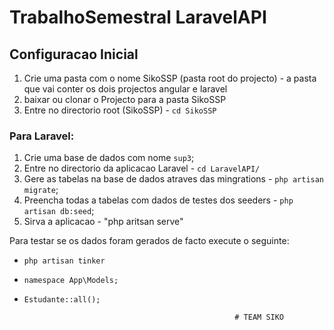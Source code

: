 # TrabalhoSemestral LaravelAPI

## Configuracao Inicial
1. Crie uma pasta com o nome SikoSSP (pasta root do projecto) - a pasta que vai conter os dois projectos angular e laravel
1. baixar ou clonar o Projecto para a pasta SikoSSP
2. Entre no directorio root (SikoSSP) - `cd SikoSSP`

### Para Laravel:
1. Crie uma base de dados com nome `sup3`;
2. Entre no directorio da aplicacao Laravel - `cd LaravelAPI/`
3. Gere as tabelas na base de dados atraves das mingrations - `php artisan migrate`;
4. Preencha todas a tabelas com dados de testes dos seeders -  `php artisan db:seed`;
5. Sirva a aplicacao - "php aritsan serve"

Para testar se os dados foram gerados de facto execute o seguinte:
* `php artisan tinker`
* `namespace App\Models;`
* `Estudante::all();`






                                                     # TEAM SIKO



